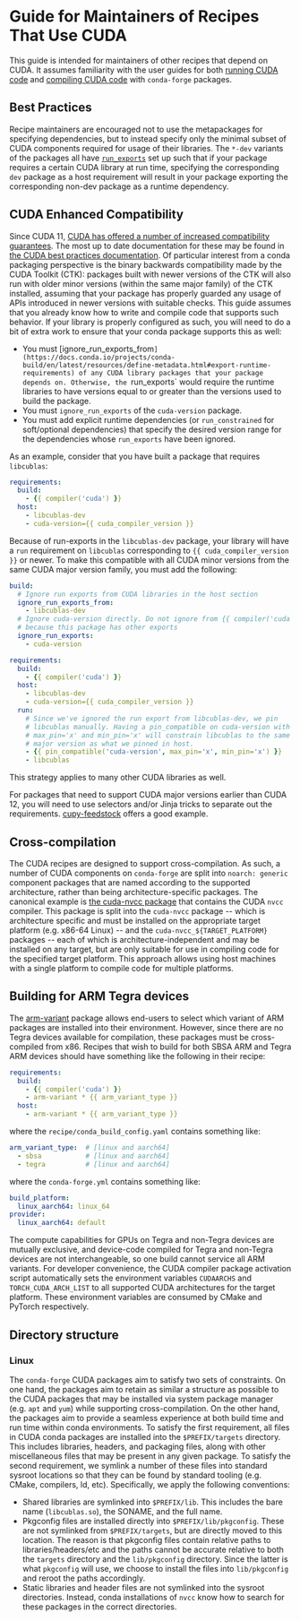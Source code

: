 # Guide for Maintainers of Recipes That Use CUDA

This guide is intended for maintainers of other recipes that depend on CUDA.
It assumes familiarity with the user guides for both [running CUDA code](./end_user_run_guide.md) and [compiling CUDA code](./end_user_compile_guide.md) with `conda-forge` packages.

## Best Practices

Recipe maintainers are encouraged not to use the metapackages for specifying dependencies, but to instead specify only the minimal subset of CUDA components required for usage of their libraries.
The `*-dev` variants of the packages all have [`run_exports`](https://docs.conda.io/projects/conda-build/en/latest/resources/define-metadata.html#export-runtime-requirements) set up such that if your package requires a certain CUDA library at run time, specifying the corresponding `dev` package as a host requirement will result in your package exporting the corresponding non-dev package as a runtime dependency.

## CUDA Enhanced Compatibility

Since CUDA 11, [CUDA has offered a number of increased compatibility guarantees](https://docs.nvidia.com/cuda/cuda-c-best-practices-guide/index.html#cuda-compatibility-developer-s-guide).
The most up to date documentation for these may be found in [the CUDA best practices documentation](https://docs.nvidia.com/cuda/cuda-c-best-practices-guide/index.html#cuda-toolkit-versioning).
Of particular interest from a conda packaging perspective is the binary backwards compatibility made by the CUDA Toolkit (CTK): packages built with newer versions of the CTK will also run with older minor versions (within the same major family) of the CTK installed, assuming that your package has properly guarded any usage of APIs introduced in newer versions with suitable checks.
This guide assumes that you already know how to write and compile code that supports such behavior.
If your library is properly configured as such, you will need to do a bit of extra work to ensure that your conda package supports this as well:

- You must [ignore_run_exports_from`](https://docs.conda.io/projects/conda-build/en/latest/resources/define-metadata.html#export-runtime-requirements) of any CUDA library packages that your package depends on. Otherwise, the `run_exports` would require the runtime libraries to have versions equal to or greater than the versions used to build the package.
- You must `ignore_run_exports` of the `cuda-version` package.
- You must add explicit runtime dependencies (or `run_constrained` for soft/optional dependencies) that specify the desired version range for the dependencies whose `run_exports` have been ignored.

As an example, consider that you have built a package that requires `libcublas`:


```yaml
requirements:
  build:
    - {{ compiler('cuda') }}
  host:
    - libcublas-dev
    - cuda-version={{ cuda_compiler_version }}
```

Because of run-exports in the `libcublas-dev` package, your library will have a `run` requirement on `libcublas` corresponding to `{{ cuda_compiler_version }}` or newer.
To make this compatible with all CUDA minor versions from the same CUDA major version family, you must add the following:
```yaml
build:
  # Ignore run exports from CUDA libraries in the host section
  ignore_run_exports_from:
    - libcublas-dev
  # Ignore cuda-version directly. Do not ignore from {{ compiler('cuda') }}
  # because this package has other exports
  ignore_run_exports:
    - cuda-version

requirements:
  build:
    - {{ compiler('cuda') }}
  host:
    - libcublas-dev
    - cuda-version={{ cuda_compiler_version }}
  run:
    # Since we've ignored the run export from libcublas-dev, we pin
    # libcublas manually. Having a pin_compatible on cuda-version with
    # max_pin='x' and min_pin='x' will constrain libcublas to the same
    # major version as what we pinned in host.
    - {{ pin_compatible('cuda-version', max_pin='x', min_pin='x') }}
    - libcublas
```

This strategy applies to many other CUDA libraries as well.

For packages that need to support CUDA major versions earlier than CUDA 12, you will need to use selectors and/or Jinja tricks to separate out the requirements. [cupy-feedstock](https://github.com/conda-forge/cupy-feedstock) offers a good example.


## Cross-compilation

The CUDA recipes are designed to support cross-compilation.
As such, a number of CUDA components on `conda-forge` are split into `noarch: generic` component packages that are named according to the supported architecture, rather than being architecture-specific packages.
The canonical example is [the cuda-nvcc package](https://github.com/conda-forge/cuda-nvcc-feedstock/blob/main/recipe/meta.yaml) that contains the CUDA `nvcc` compiler.
This package is split into the `cuda-nvcc` package -- which is architecture specific and must be installed on the appropriate target platform (e.g.
x86-64 Linux) -- and the `cuda-nvcc_${TARGET_PLATFORM}` packages -- each of which is architecture-independent and may be installed on any target, but are only suitable for use in compiling code for the specified target platform.
This approach allows using host machines with a single platform to compile code for multiple platforms.

## Building for ARM Tegra devices

The [arm-variant](https://github.com/conda-forge/arm-variant-feedstock) package allows
end-users to select which variant of ARM packages are installed into their environment.
However, since there are no Tegra devices available for compilation, these packages must be
cross-compiled from x86. Recipes that wish to build for both SBSA ARM and Tegra ARM devices
should have something like the following in their recipe:

```yaml
requirements:
  build:
    - {{ compiler('cuda') }}
    - arm-variant * {{ arm_variant_type }}
  host:
    - arm-variant * {{ arm_variant_type }}
```

where the `recipe/conda_build_config.yaml` contains something like:

```yaml
arm_variant_type:  # [linux and aarch64]
  - sbsa           # [linux and aarch64]
  - tegra          # [linux and aarch64]
```

where the `conda-forge.yml` contains something like:

```yaml
build_platform:
  linux_aarch64: linux_64
provider:
  linux_aarch64: default
```

The compute capabilities for GPUs on Tegra and non-Tegra devices are mutually exclusive, and
device-code compiled for Tegra and non-Tegra devices are not interchangeable, so one build
cannot service all ARM variants. For developer convenience, the CUDA compiler package
activation script automatically sets the environment variables `CUDAARCHS` and
`TORCH_CUDA_ARCH_LIST` to all supported CUDA architectures for the target platform. These
environment variables are consumed by CMake and PyTorch respectively.

## Directory structure

### Linux

The `conda-forge` CUDA packages aim to satisfy two sets of constraints.
On one hand, the packages aim to retain as similar a structure as possible to the CUDA packages that may be installed via system package manager (e.g. `apt` and `yum`) while supporting cross-compilation.
On the other hand, the packages aim to provide a seamless experience at both build time and run time within conda environments.
To satisfy the first requirement, all files in CUDA conda packages are installed into the `$PREFIX/targets` directory.
This includes libraries, headers, and packaging files, along with other miscellaneous files that may be present in any given package.
To satisfy the second requirement, we symlink a number of these files into standard sysroot locations so that they can be found by standard tooling (e.g.
CMake, compilers, ld, etc).
Specifically, we apply the following conventions:
- Shared libraries are symlinked into `$PREFIX/lib`. This includes the bare name (`libcublas.so`), the SONAME, and the full name.
- Pkgconfig files are installed directly into `$PREFIX/lib/pkgconfig`. These are not symlinked from `$PREFIX/targets`, but are directly moved to this location. The reason is that pkgconfig files contain relative paths to libraries/headers/etc and the paths cannot be accurate relative to both the `targets` directory and the `lib/pkgconfig` directory. Since the latter is what `pkgconfig` will use, we choose to install the files into `lib/pkgconfig` and reroot the paths accordingly.
- Static libraries and header files are not symlinked into the sysroot directories. Instead, conda installations of `nvcc` know how to search for these packages in the correct directories.
